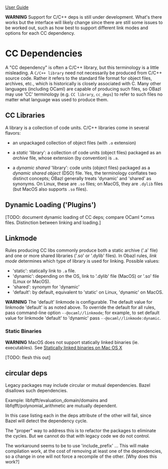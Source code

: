 [User Guide](index.md)

**WARNING** Support for C/C++ deps is still under development. What's
  there works but the interface will likely change since there are
  still some issues to be worked out, such as how best to support
  different link modes and options for each CC dependency.

# CC Dependencies

A "CC dependency" is often a C/C++ library, but this terminology is a
little misleading. A `C/C++ library` need not necessarily be produced
from C/C++ source code. Rather it refers to the standard file format
for object files, archives, etc., which is historically is closely
associated with C. Many other languages (including OCaml) are capable
of producing such files, so OBazl may use 'CC' terminology (e.g. `CC
library`, `cc_deps`) to refer to such files no matter what language
was used to produce them.

## CC Libraries

A library is a collection of code units. C/C++ libraries come in
several flavors:

* an unpackaged collection of object files (with `.o` extension)

* a _static_ 'library': a collection of code units (object files)
  packaged as an _archive_ file, whose extension (by convention) is
  `.a`.

* a _dynamic shared_ 'library': code units (object files) packaged as
  a _dynamic shared object_ (DSO) file. Yes, the terminology conflates
  two distinct concepts; OBazl generally treats 'dynamic' and 'shared'
  as synonyms. On Linux, these are `.so` files; on MacOS, they are
  `.dylib` files (but MacOS also supports `.so` files).

## Dynamic Loading ('Plugins')

[TODO: document dynamic loading of CC deps; compare OCaml *.cmxs
files. Distinction between linking and loading.]

## Linkmode

Rules producing CC libs commonly produce both a static archive ('.a'
file) and one or more shared libraries ('.so' or '.dylib' files). In
Obazl rules, _link mode_ determines which type of library is used for
linking. Possible values:

* 'static': statically link to `.a` file.
* 'dynamic': depending on the OS, link to '.dylib' file (MacOS) or '.so' file (Linux or MacOS).
* 'shared': synonym for 'dynamic'
* 'default': by default, equivalent to 'static' on Linux, 'dynamic' on MacOS.

**WARNING** The 'default' linkmode is configurable. The default value
  for linkmode 'default' is as noted above. To override the default
  for all rules, pass command-line option `--@ocaml//linkmode`; for
  example, to set default value for linkmode 'default' to 'dynamic'
  pass `--@ocaml//linkmode:dynamic`.

### Static Binaries

**WARNING** MacOS does not support statically linked binaries (ie.
  executables). See [Statically linked binaries on Mac OS
  X](https://developer.apple.com/library/archive/qa/qa1118/_index.html)

[TODO: flesh this out]

## circular deps

Legacy packages may include circular or mutual dependencies. Bazel
disallows such dependencies.

Example: libfqfft/evaluation_domain/domains and libfqfft/polynomial_arithmetic are mutually dependent.

In this case listing each in the deps attribute of the other will
fail, since Bazel will detect the dependency cycle.

The "proper" way to address this is to refactor the packages to
eliminate the cycles.  But we cannot do that with legacy code we do
not control.

The workaround seems to be to use 'include_prefix' ...  This will make
compilation work, at the cost of removing at least one of the
dependencies, so a change in one will not force a recompile of the
other.  [Why does this work?]
